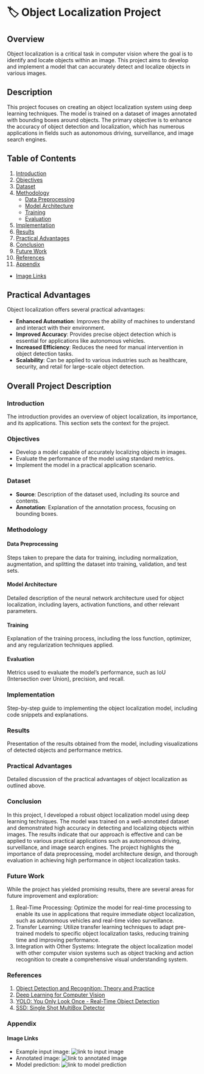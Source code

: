 # 🏷️ Object Localization Project

## Overview
Object localization is a critical task in computer vision where the goal is to identify and locate objects within an image. This project aims to develop and implement a model that can accurately detect and localize objects in various images.

## Description
This project focuses on creating an object localization system using deep learning techniques. The model is trained on a dataset of images annotated with bounding boxes around objects. The primary objective is to enhance the accuracy of object detection and localization, which has numerous applications in fields such as autonomous driving, surveillance, and image search engines.

## Table of Contents
1. [Introduction](#introduction)
2. [Objectives](#objectives)
3. [Dataset](#dataset)
4. [Methodology](#methodology)
   - [Data Preprocessing](#data-preprocessing)
   - [Model Architecture](#model-architecture)
   - [Training](#training)
   - [Evaluation](#evaluation)
5. [Implementation](#implementation)
6. [Results](#results)
7. [Practical Advantages](#practical-advantages)
8. [Conclusion](#conclusion)
9. [Future Work](#future-work)
10. [References](#references)
11. [Appendix](#appendix)
   - [Image Links](#image-links)

## Practical Advantages
Object localization offers several practical advantages:
- **Enhanced Automation**: Improves the ability of machines to understand and interact with their environment.
- **Improved Accuracy**: Provides precise object detection which is essential for applications like autonomous vehicles.
- **Increased Efficiency**: Reduces the need for manual intervention in object detection tasks.
- **Scalability**: Can be applied to various industries such as healthcare, security, and retail for large-scale object detection.

## Overall Project Description

### Introduction
The introduction provides an overview of object localization, its importance, and its applications. This section sets the context for the project.

### Objectives
- Develop a model capable of accurately localizing objects in images.
- Evaluate the performance of the model using standard metrics.
- Implement the model in a practical application scenario.

### Dataset
- **Source**: Description of the dataset used, including its source and contents.
- **Annotation**: Explanation of the annotation process, focusing on bounding boxes.

### Methodology

#### Data Preprocessing
Steps taken to prepare the data for training, including normalization, augmentation, and splitting the dataset into training, validation, and test sets.

#### Model Architecture
Detailed description of the neural network architecture used for object localization, including layers, activation functions, and other relevant parameters.

#### Training
Explanation of the training process, including the loss function, optimizer, and any regularization techniques applied.

#### Evaluation
Metrics used to evaluate the model’s performance, such as IoU (Intersection over Union), precision, and recall.

### Implementation
Step-by-step guide to implementing the object localization model, including code snippets and explanations.

### Results
Presentation of the results obtained from the model, including visualizations of detected objects and performance metrics.

### Practical Advantages
Detailed discussion of the practical advantages of object localization as outlined above.

### Conclusion
In this project, I developed a robust object localization model using deep learning techniques. The model was trained on a well-annotated dataset and demonstrated high accuracy in detecting and localizing objects within images. The results indicate that our approach is effective and can be applied to various practical applications such as autonomous driving, surveillance, and image search engines. The project highlights the importance of data preprocessing, model architecture design, and thorough evaluation in achieving high performance in object localization tasks.

### Future Work
While the project has yielded promising results, there are several areas for future improvement and exploration:
1. Real-Time Processing: Optimize the model for real-time processing to enable its use in applications that require immediate object localization, such as autonomous vehicles and real-time video surveillance.
2. Transfer Learning: Utilize transfer learning techniques to adapt pre-trained models to specific object localization tasks, reducing training time and improving performance.
3. Integration with Other Systems: Integrate the object localization model with other computer vision systems such as object tracking and action recognition to create a comprehensive visual understanding system.


### References
1. [Object Detection and Recognition: Theory and Practice](https://link.springer.com/book/10.1007/978-1-4614-3215-7)
2. [Deep Learning for Computer Vision](https://www.springer.com/gp/book/9783319670483)
3. [YOLO: You Only Look Once - Real-Time Object Detection](https://arxiv.org/abs/1506.02640)
4. [SSD: Single Shot MultiBox Detector](https://arxiv.org/abs/1512.02325)

### Appendix

#### Image Links
- Example input image: ![link to input image](#)
- Annotated image: ![link to annotated image](#)
- Model prediction: ![link to model prediction](#)
